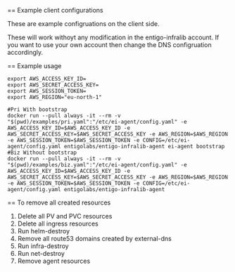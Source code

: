 == Example client configurations

These are example configruations on the client side.

These will work withoyt any modification in the entigo-infralib account. If you want to use your own account then change the DNS configruation accordingly.

== Example usage 

```
export AWS_ACCESS_KEY_ID=
export AWS_SECRET_ACCESS_KEY=
export AWS_SESSION_TOKEN=
export AWS_REGION="eu-north-1"

#Pri With bootstrap
docker run --pull always -it --rm -v "$(pwd)/examples/pri.yaml":"/etc/ei-agent/config.yaml" -e AWS_ACCESS_KEY_ID=$AWS_ACCESS_KEY_ID -e AWS_SECRET_ACCESS_KEY=$AWS_SECRET_ACCESS_KEY -e AWS_REGION=$AWS_REGION -e AWS_SESSION_TOKEN=$AWS_SESSION_TOKEN -e CONFIG=/etc/ei-agent/config.yaml entigolabs/entigo-infralib-agent ei-agent bootstrap
#Biz Without bootstrap
docker run --pull always -it --rm -v "$(pwd)/examples/biz.yaml":"/etc/ei-agent/config.yaml" -e AWS_ACCESS_KEY_ID=$AWS_ACCESS_KEY_ID -e AWS_SECRET_ACCESS_KEY=$AWS_SECRET_ACCESS_KEY -e AWS_REGION=$AWS_REGION -e AWS_SESSION_TOKEN=$AWS_SESSION_TOKEN -e CONFIG=/etc/ei-agent/config.yaml entigolabs/entigo-infralib-agent
```

== To remove all created resources

1) Delete all PV and PVC resources
2) Delete all ingress resources
3) Run helm-destroy
4) Remove all route53 domains created by external-dns
5) Run infra-destroy
6) Run net-destroy
7) Remove agent resources
